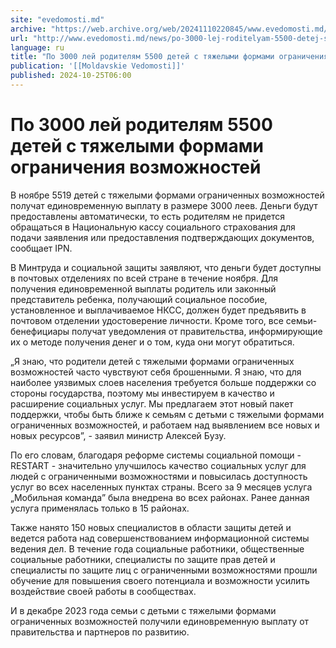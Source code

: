 ```yaml
---
site: "evedomosti.md"
archive: "https://web.archive.org/web/20241110220845/www.evedomosti.md/news/po-3000-lej-roditelyam-5500-detej-s-tyazhelymi-formami-ogran"
url: "http://www.evedomosti.md/news/po-3000-lej-roditelyam-5500-detej-s-tyazhelymi-formami-ogran"
language: ru
title: "По 3000 лей родителям 5500 детей с тяжелыми формами ограничения возможностей"
publication: '[[Moldavskie Vedomosti]]'
published: 2024-10-25T06:00
---
```


# По 3000 лей родителям 5500 детей с тяжелыми формами ограничения возможностей

В ноябре 5519 детей с тяжелыми формами ограниченных возможностей получат единовременную выплату в размере 3000 леев. Деньги будут предоставлены автоматически, то есть родителям не придется обращаться в Национальную кассу социального страхования для подачи заявления или предоставления подтверждающих документов, сообщает IPN.

В Минтруда и социальной защиты заявляют, что деньги будет доступны в почтовых отделениях по всей стране в течение ноября. Для получения единовременной выплаты родитель или законный представитель ребенка, получающий социальное пособие, установленное и выплачиваемое НКСС, должен будет предъявить в почтовом отделении удостоверение личности. Кроме того, все семьи-бенефициары получат уведомления от правительства, информирующие их о методе получения денег и о том, куда они могут обратиться.

„Я знаю, что родители детей с тяжелыми формами ограниченных возможностей часто чувствуют себя брошенными. Я знаю, что для наиболее уязвимых слоев населения требуется больше поддержки со стороны государства, поэтому мы инвестируем в качество и расширение социальных услуг. Мы предлагаем этот новый пакет поддержки, чтобы быть ближе к семьям с детьми с тяжелыми формами ограниченных возможностей, и работаем над выявлением все новых и новых ресурсов”, - заявил министр Алексей Бузу.

По его словам, благодаря реформе системы социальной помощи - RESTART - значительно улучшилось качество социальных услуг для людей с ограниченными возможностями и повысилась доступность услуг во всех населенных пунктах страны. Всего за 9 месяцев услуга „Мобильная команда” была внедрена во всех районах. Ранее данная услуга применялась только в 15 районах.

Также нанято 150 новых специалистов в области защиты детей и ведется работа над совершенствованием информационной системы ведения дел. В течение года социальные работники, общественные социальные работники, специалисты по защите прав детей и специалисты по защите лиц с ограниченными возможностями прошли обучение для повышения своего потенциала и возможности усилить воздействие своей работы в сообществах.

И в декабре 2023 года семьи с детьми с тяжелыми формами ограниченных возможностей получили единовременную выплату от правительства и партнеров по развитию.